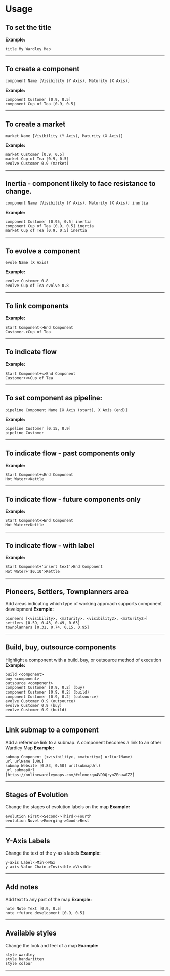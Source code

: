 # Usage 
## To set the title
**Example:**
```
title My Wardley Map
```

------------------------
## To create a component
```
component Name [Visibility (Y Axis), Maturity (X Axis)]
```
**Example:**
```
component Customer [0.9, 0.5]
component Cup of Tea [0.9, 0.5]
```

------------------------
## To create a market
```
market Name [Visibility (Y Axis), Maturity (X Axis)]
```
**Example:**
```
market Customer [0.9, 0.5]
market Cup of Tea [0.9, 0.5]
evolve Customer 0.9 (market)
```

------------------------
## Inertia - component likely to face resistance to change.
```
component Name [Visibility (Y Axis), Maturity (X Axis)] inertia
```
**Example:**
```
component Customer [0.95, 0.5] inertia
component Cup of Tea [0.9, 0.5] inertia
market Cup of Tea [0.9, 0.5] inertia
```
------------------------
## To evolve a component
```
evole Name (X Axis)
```
**Example:**
```
evolve Customer 0.8
evolve Cup of Tea evolve 0.8
```

------------------------
## To link components
**Example:**
```
Start Component->End Component
Customer->Cup of Tea
```

------------------------
## To indicate flow
**Example:**
```
Start Component+<>End Component
Customer+<>Cup of Tea
```

------------------------
## To set component as pipeline:
```
pipeline Component Name [X Axis (start), X Axis (end)]
```
**Example:**
```
pipeline Customer [0.15, 0.9]
pipeline Customer
```

------------------------
## To indicate flow - past components only
**Example:**
```
Start Component+<End Component
Hot Water+<Kettle
```

------------------------
## To indicate flow - future components only
**Example:**
``` 
Start Component+>End Component
Hot Water+>Kettle
```

------------------------
## To indicate flow - with label
**Example:**
```
Start Component+'insert text'>End Component
Hot Water+'$0.10'>Kettle
```

------------------------
## Pioneers, Settlers, Townplanners area
Add areas indicating which type of working approach supports component development
**Example:**
```
pioneers [<visibility>, <maturity>, <visibility2>, <maturity2>]
settlers [0.59, 0.43, 0.49, 0.63]
townplanners [0.31, 0.74, 0.15, 0.95]
```

------------------------
## Build, buy, outsource components
Highlight a component with a build, buy, or outsource method of execution
**Example:**
```
build <component>
buy <component>
outsource <component>
component Customer [0.9, 0.2] (buy)
component Customer [0.9, 0.2] (build)
component Customer [0.9, 0.2] (outsource)
evolve Customer 0.9 (outsource)
evolve Customer 0.9 (buy)
evolve Customer 0.9 (build)
```

------------------------
## Link submap to a component
Add a reference link to a submap. A component becomes a link to an other Wardley Map
**Example:**
```
submap Component [<visibility>, <maturity>] url(urlName)
url urlName [URL]
submap Website [0.83, 0.50] url(submapUrl)
url submapUrl [https://onlinewardleymaps.com/#clone:qu4VDDQryoZEnuw0ZZ]
```

------------------------
## Stages of Evolution
Change the stages of evolution labels on the map
**Example:**
```
evolution First->Second->Third->Fourth
evolution Novel->Emerging->Good->Best
```

------------------------
## Y-Axis Labels
Change the text of the y-axis labels
**Example:**
```
y-axis Label->Min->Max
y-axis Value Chain->Invisible->Visible
```

------------------------
## Add notes
Add text to any part of the map
**Example:**
```
note Note Text [0.9, 0.5]
note +future development [0.9, 0.5]
```

------------------------
## Available styles
Change the look and feel of a map
**Example:**
```
style wardley
style handwritten
style colour
```

------------------------